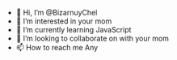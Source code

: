 - 👋 Hi, I’m @BizarnuyChel
- 👀 I’m interested in your mom
- 🌱 I’m currently learning JavaScript
- 💞️ I’m looking to collaborate on with your mom
- 📫 How to reach me Any

<!---
BizarnuyChel/BizarnuyChel is a ✨ special ✨ repository because its `README.md` (this file) appears on your GitHub profile.
You can click the Preview link to take a look at your changes.
--->

